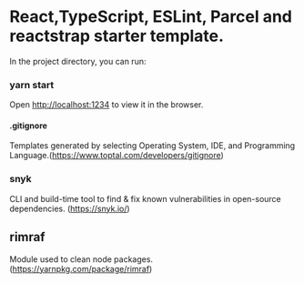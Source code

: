 # React,TypeScript, ESLint, Parcel and reactstrap starter template. 

In the project directory, you can run:

### yarn start

Open [http://localhost:1234](http://localhost:1234) to view it in the browser.

#### .gitignore 

Templates generated by selecting Operating System, IDE, 
and Programming Language.(https://www.toptal.com/developers/gitignore)

### snyk

CLI and build-time tool to find & fix known vulnerabilities in 
open-source dependencies. (https://snyk.io/)

## rimraf

Module used to clean node packages. (https://yarnpkg.com/package/rimraf)



